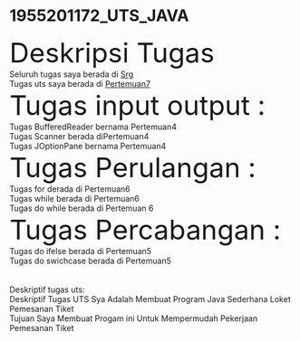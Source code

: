 # 1955201172_UTS_JAVA
<html>
  <head>
    <!-- Deskripsi tugas -->  
  </head>
  <body>
    <font size="15">Deskripsi Tugas</font><br>
     Seluruh tugas saya berada di <u>Srg</u><br>
    Tugas uts saya berada di <u>Pertemuan7</u><br>
    <font size="10">Tugas input output :</font><br>
    Tugas BufferedReader bernama Pertemuan4<br>
    Tugas Scanner berada diPertemuan4<br>
    Tugas JOptionPane bernama Pertemuan4<br>
    <font size="10">Tugas Perulangan :</font><br>
    Tugas for derada di Pertemuan6<br>
    Tugas while berada di Pertemuan6<br>
    Tugas do while berada di Pertemuan 6 <br>
    <font size="10">Tugas Percabangan :</font><br>
     Tugas do ifelse berada di Pertemuan5<br>
     Tugas do swichcase berada di Pertemuan5<br>
    <br>
    <br>
    Deskriptif tugas uts:<br>
    Deskriptif Tugas UTS Sya Adalah Membuat Program Java Sederhana Loket Pemesanan Tiket<br>
    Tujuan Saya Membuat Progam ini Untuk Mempermudah Pekerjaan Pemesanan Tiket
 
  </body>
</html>
